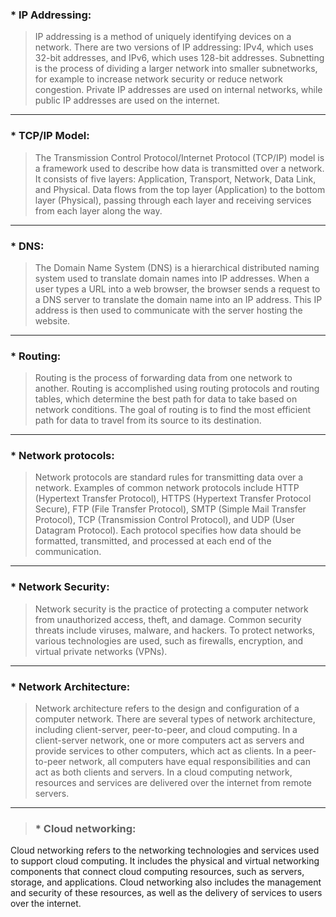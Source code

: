 ### * IP Addressing: 
> IP addressing is a method of uniquely identifying devices on a network. There are two versions of IP addressing: IPv4, which uses 32-bit addresses, and IPv6, which uses 128-bit addresses. Subnetting is the process of dividing a larger network into smaller subnetworks, for example to increase network security or reduce network congestion. Private IP addresses are used on internal networks, while public IP addresses are used on the internet.
---
### * TCP/IP Model: 
> The Transmission Control Protocol/Internet Protocol (TCP/IP) model is a framework used to describe how data is transmitted over a network. It consists of five layers: Application, Transport, Network, Data Link, and Physical. Data flows from the top layer (Application) to the bottom layer (Physical), passing through each layer and receiving services from each layer along the way.
---
### * DNS: 
> The Domain Name System (DNS) is a hierarchical distributed naming system used to translate domain names into IP addresses. When a user types a URL into a web browser, the browser sends a request to a DNS server to translate the domain name into an IP address. This IP address is then used to communicate with the server hosting the website.
---
### * Routing: 
> Routing is the process of forwarding data from one network to another. Routing is accomplished using routing protocols and routing tables, which determine the best path for data to take based on network conditions. The goal of routing is to find the most efficient path for data to travel from its source to its destination.
---
### * Network protocols: 
> Network protocols are standard rules for transmitting data over a network. Examples of common network protocols include HTTP (Hypertext Transfer Protocol), HTTPS (Hypertext Transfer Protocol Secure), FTP (File Transfer Protocol), SMTP (Simple Mail Transfer Protocol), TCP (Transmission Control Protocol), and UDP (User Datagram Protocol). Each protocol specifies how data should be formatted, transmitted, and processed at each end of the communication.
---
### * Network Security: 
> Network security is the practice of protecting a computer network from unauthorized access, theft, and damage. Common security threats include viruses, malware, and hackers. To protect networks, various technologies are used, such as firewalls, encryption, and virtual private networks (VPNs).
---
### * Network Architecture: 
> Network architecture refers to the design and configuration of a computer network. There are several types of network architecture, including client-server, peer-to-peer, and cloud computing. In a client-server network, one or more computers act as servers and provide services to other computers, which act as clients. In a peer-to-peer network, all computers have equal responsibilities and can act as both clients and servers. In a cloud computing network, resources and services are delivered over the internet from remote servers.
---
> ### * Cloud networking: 
Cloud networking refers to the networking technologies and services used to support cloud computing. It includes the physical and virtual networking components that connect cloud computing resources, such as servers, storage, and applications. Cloud networking also includes the management and security of these resources, as well as the delivery of services to users over the internet.
